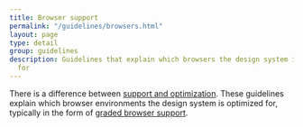 ```yaml
---
title: Browser support
permalink: "/guidelines/browsers.html"
layout: page
type: detail
group: guidelines
description: Guidelines that explain which browsers the design system is optimized
  for
---
```


There is a difference between [support and optimization](http://bradfrost.com/blog/mobile/support-vs-optimization/). These guidelines explain which browser environments the design system is optimized for, typically in the form of [graded browser support](https://github.com/yui/yui3/wiki/Graded-Browser-Support).
